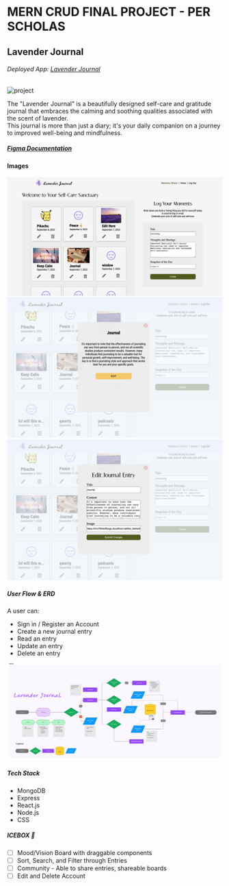 
# MERN CRUD FINAL PROJECT - PER SCHOLAS
## Lavender Journal
###### Deployed App: [Lavender Journal](https://lavender-5ryg.onrender.com)
<img alt='project' src='./public/images/Landing.png'>
<p>
     The "Lavender Journal" is a beautifully designed self-care and gratitude journal that embraces the calming and soothing qualities associated with the scent of lavender. <br />
     This journal is more than just a diary; it's your daily companion on a journey to improved well-being and mindfulness.
</p>

##### [Figma Documentation](https://www.figma.com/file/iSIVMasiwLn42Cf8AQHwz6/Lavender-Journal?type=whiteboard&node-id=3%3A582&t=P9L3F9C3SUyXtAFf-1)

#### Images
<img width= 700px alt='project' src='./public/images/Home.png'>
<img width= 700px alt='project' src='./public/images/Read.png'>
<img width= 700px alt='project' src='./public/images/Edit.png'>

##### User Flow & ERD
<div>
    <p>
    A user can:
    </p>
    <ul>
        <li>Sign in / Register an Account</li>
        <li>Create a new journal entry</li>
        <li>Read an entry</li>
        <li>Update an entry</li>
        <li>Delete an entry</li>
    </ul>
</div>
<img width= 700px alt='project' src='./public/images/UserFlow.png'>

##### Tech Stack
<ul>
    <li>MongoDB</li>
    <li>Express</li>
    <li>React.js</li>
    <li>Node.js</li>
    <li>CSS</li>
</ul>

##### ICEBOX 🧊
- [ ] Mood/Vision Board with draggable components <br/>
- [ ] Sort, Search, and Filter through Entries <br />
- [ ] Community - Able to share entries, shareable boards <br />
- [ ] Edit and Delete Account <br />
